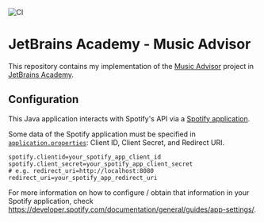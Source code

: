 ![CI](https://github.com/carlos-velasco/JetBrainsAcademy-MusicAdvisor/workflows/CI/badge.svg)

# JetBrains Academy - Music Advisor
This repository contains my implementation of the [Music Advisor](https://hyperskill.org/projects/62) project in [JetBrains Academy](https://www.jetbrains.com/academy/).

## Configuration
This Java application interacts with Spotify's API via a [Spotify application](https://developer.spotify.com/). 

Some data of the Spotify application must be specified in [`application.properties`](https://github.com/carlos-velasco/JetBrainsAcademy-MusicAdvisor/blob/master/src/main/resources/application.properties): Client ID, Client Secret, and Redirect URI.
```
spotify.clientid=your_spotify_app_client_id
spotify.client_secret=your_spotify_app_client_secret
# e.g. redirect_uri=http://localhost:8080
redirect_uri=your_spotify_app_redirect_uri
```

For more information on how to configure / obtain that information in your Spotify application, check https://developer.spotify.com/documentation/general/guides/app-settings/.
